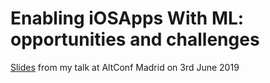 # Enabling iOSApps With ML: opportunities and challenges

[Slides](Enabling_iOS_apps_with_ML_AltConf_Madrid_2019.pdf) from my talk at AltConf Madrid on 3rd June 2019
